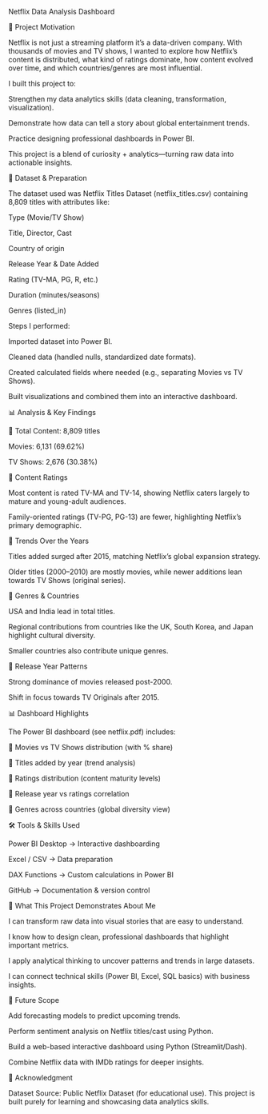 Netflix Data Analysis Dashboard

🎯 Project Motivation

Netflix is not just a streaming platform it’s a data-driven company. With thousands of movies and TV shows, I wanted to explore how Netflix’s content is distributed, what kind of ratings dominate, how content evolved over time, and which countries/genres are most influential.


I built this project to:

Strengthen my data analytics skills (data cleaning, transformation, visualization).

Demonstrate how data can tell a story about global entertainment trends.

Practice designing professional dashboards in Power BI.

This project is a blend of curiosity + analytics—turning raw data into actionable insights.


📂 Dataset & Preparation

The dataset used was Netflix Titles Dataset (netflix_titles.csv) containing 8,809 titles with attributes like:

Type (Movie/TV Show)

Title, Director, Cast

Country of origin

Release Year & Date Added

Rating (TV-MA, PG, R, etc.)

Duration (minutes/seasons)

Genres (listed_in)


Steps I performed:

Imported dataset into Power BI.

Cleaned data (handled nulls, standardized date formats).

Created calculated fields where needed (e.g., separating Movies vs TV Shows).

Built visualizations and combined them into an interactive dashboard.


📊 Analysis & Key Findings

🔹 Total Content: 8,809 titles

Movies: 6,131 (69.62%)

TV Shows: 2,676 (30.38%)

🔹 Content Ratings

Most content is rated TV-MA and TV-14, showing Netflix caters largely to mature and young-adult audiences.

Family-oriented ratings (TV-PG, PG-13) are fewer, highlighting Netflix’s primary demographic.

🔹 Trends Over the Years

Titles added surged after 2015, matching Netflix’s global expansion strategy.

Older titles (2000–2010) are mostly movies, while newer additions lean towards TV Shows (original series).

🔹 Genres & Countries

USA and India lead in total titles.

Regional contributions from countries like the UK, South Korea, and Japan highlight cultural diversity.

Smaller countries also contribute unique genres.

🔹 Release Year Patterns

Strong dominance of movies released post-2000.

Shift in focus towards TV Originals after 2015.


📊 Dashboard Highlights

The Power BI dashboard (see netflix.pdf) includes:

📌 Movies vs TV Shows distribution (with % share)

📌 Titles added by year (trend analysis)

📌 Ratings distribution (content maturity levels)

📌 Release year vs ratings correlation

📌 Genres across countries (global diversity view)


🛠️ Tools & Skills Used

Power BI Desktop → Interactive dashboarding

Excel / CSV → Data preparation

DAX Functions → Custom calculations in Power BI

GitHub → Documentation & version control


🚀 What This Project Demonstrates About Me

I can transform raw data into visual stories that are easy to understand.

I know how to design clean, professional dashboards that highlight important metrics.

I apply analytical thinking to uncover patterns and trends in large datasets.

I can connect technical skills (Power BI, Excel, SQL basics) with business insights.


📌 Future Scope

Add forecasting models to predict upcoming trends.

Perform sentiment analysis on Netflix titles/cast using Python.

Build a web-based interactive dashboard using Python (Streamlit/Dash).

Combine Netflix data with IMDb ratings for deeper insights.


🙌 Acknowledgment

Dataset Source: Public Netflix Dataset (for educational use).
This project is built purely for learning and showcasing data analytics skills.
